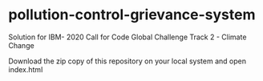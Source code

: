 # pollution-control-grievance-system
Solution for IBM- 2020 Call for Code Global Challenge Track 2 - Climate Change

Download the zip copy of this repository on your local system and open index.html 
